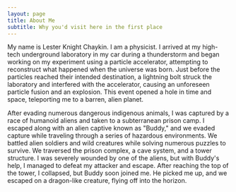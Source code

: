 ```yaml
---
layout: page
title: About Me
subtitle: Why you'd visit here in the first place
---
```


My name is Lester Knight Chaykin. I am a physicist. I arrived at my high-tech underground laboratory in my car during a thunderstorm and began working on my experiment using a particle accelerator, attempting to reconstruct what happened when the universe was born. Just before the particles reached their intended destination, a lightning bolt struck the laboratory and interfered with the accelerator, causing an unforeseen particle fusion and an explosion. This event opened a hole in time and space, teleporting me to a barren, alien planet.

After evading numerous dangerous indigenous animals, I was captured by a race of humanoid aliens and taken to a subterranean prison camp. I escaped along with an alien captive known as "Buddy," and we evaded capture while traveling through a series of hazardous environments. We battled alien soldiers and wild creatures while solving numerous puzzles to survive. We traversed the prison complex, a cave system, and a tower structure. I was severely wounded by one of the aliens, but with Buddy's help, I managed to defeat my attacker and escape. After reaching the top of the tower, I collapsed, but Buddy soon joined me. He picked me up, and we escaped on a dragon-like creature, flying off into the horizon.
